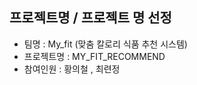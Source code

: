 ## 프로젝트명 / 프로젝트 명 선정 
* 팀명 : My_fit (맞춤 칼로리 식품 추천 시스템)
* 프로젝트명 : MY_FIT_RECOMMEND
* 참여인원 : 황의철 , 최련정 
